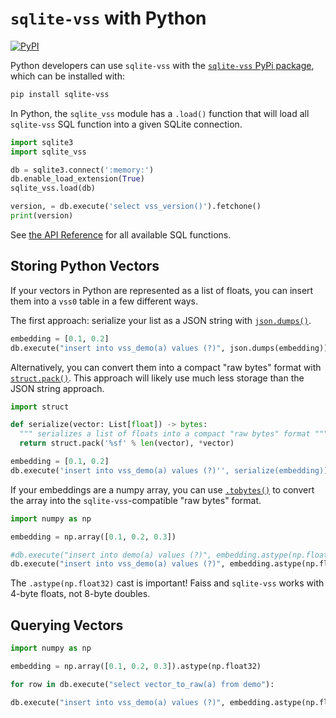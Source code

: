 # `sqlite-vss` with Python

[![PyPI](https://img.shields.io/pypi/v/sqlite-vss.svg?color=blue&logo=python&logoColor=white)](https://pypi.org/project/sqlite-vss/)

Python developers can use `sqlite-vss` with the [`sqlite-vss` PyPi package](https://pypi.org/project/sqlite-vss/), which can be installed with:

```bash
pip install sqlite-vss
```

In Python, the `sqlite_vss` module has a `.load()` function that will load all `sqlite-vss` SQL function into a given SQLite connection.

```python
import sqlite3
import sqlite_vss

db = sqlite3.connect(':memory:')
db.enable_load_extension(True)
sqlite_vss.load(db)

version, = db.execute('select vss_version()').fetchone()
print(version)
```

See [the API Reference](./api-reference) for all available SQL functions.

## Storing Python Vectors

If your vectors in Python are represented as a list of floats, you can insert them into a `vss0` table in a few different ways.

The first approach: serialize your list as a JSON string with [`json.dumps()`](https://docs.python.org/3/library/json.html#json.dumps).

```python
embedding = [0.1, 0.2]
db.execute("insert into vss_demo(a) values (?)", json.dumps(embedding))
```

Alternatively, you can convert them into a compact "raw bytes" format with [`struct.pack()`](https://docs.python.org/3/library/struct.html#struct.pack). This approach will likely use much less storage than the JSON string approach.

```python
import struct

def serialize(vector: List[float]) -> bytes:
  """ serializes a list of floats into a compact "raw bytes" format """
  return struct.pack('%sf' % len(vector), *vector)

embedding = [0.1, 0.2]
db.execute('insert into vss_demo(a) values (?)'', serialize(embedding))
```

If your embeddings are a numpy array, you can use [`.tobytes()`](https://numpy.org/doc/stable/reference/generated/numpy.ndarray.tobytes.html) to convert the array into the `sqlite-vss`-compatible "raw bytes" format.

```python
import numpy as np

embedding = np.array([0.1, 0.2, 0.3])

#db.execute("insert into demo(a) values (?)", embedding.astype(np.float32).tobytes())
db.execute("insert into vss_demo(a) values (?)", embedding.astype(np.float32).tobytes())
```

The `.astype(np.float32)` cast is important! Faiss and `sqlite-vss` works with 4-byte floats, not 8-byte doubles.

## Querying Vectors

```python
import numpy as np

embedding = np.array([0.1, 0.2, 0.3]).astype(np.float32)

for row in db.execute("select vector_to_raw(a) from demo"):

db.execute("insert into vss_demo(a) values (?)", embedding.astype(np.float32).tobytes())
```
